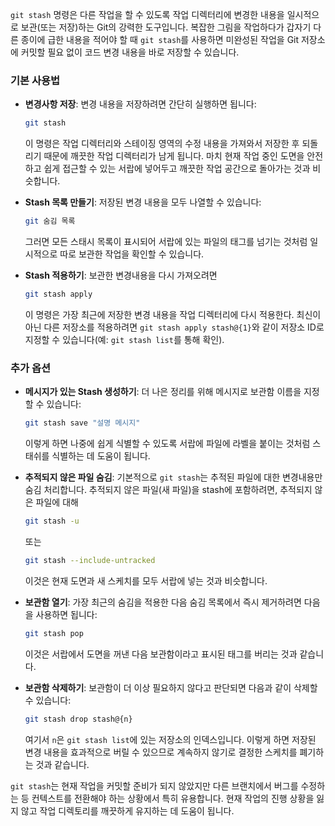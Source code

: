 `git stash` 명령은 다른 작업을 할 수 있도록 작업 디렉터리에 변경한 내용을 일시적으로 보관(또는 저장)하는 Git의 강력한 도구입니다. 복잡한 그림을 작업하다가 갑자기 다른 종이에 급한 내용을 적어야 할 때 `git stash`를 사용하면 미완성된 작업을 Git 저장소에 커밋할 필요 없이 코드 변경 내용을 바로 저장할 수 있습니다.

### 기본 사용법

- **변경사항 저장**: 변경 내용을 저장하려면 간단히 실행하면 됩니다:

  ```sh
  git stash
  ```

  이 명령은 작업 디렉터리와 스테이징 영역의 수정 내용을 가져와서 저장한 후 되돌리기 때문에 깨끗한 작업 디렉터리가 남게 됩니다. 마치 현재 작업 중인 도면을 안전하고 쉽게 접근할 수 있는 서랍에 넣어두고 깨끗한 작업 공간으로 돌아가는 것과 비슷합니다.

- **Stash 목록 만들기**: 저장된 변경 내용을 모두 나열할 수 있습니다:

  ```sh
  git 숨김 목록
  ```

  그러면 모든 스태시 목록이 표시되어 서랍에 있는 파일의 태그를 넘기는 것처럼 일시적으로 따로 보관한 작업을 확인할 수 있습니다.

- **Stash 적용하기**: 보관한 변경내용을 다시 가져오려면
  ```sh
  git stash apply
  ```
  이 명령은 가장 최근에 저장한 변경 내용을 작업 디렉터리에 다시 적용한다. 최신이 아닌 다른 저장소를 적용하려면 `git stash apply stash@{1}`와 같이 저장소 ID로 지정할 수 있습니다(예: `git stash list`를 통해 확인).

### 추가 옵션

- **메시지가 있는 Stash 생성하기**: 더 나은 정리를 위해 메시지로 보관함 이름을 지정할 수 있습니다:

  ```sh
  git stash save "설명 메시지"
  ```

  이렇게 하면 나중에 쉽게 식별할 수 있도록 서랍에 파일에 라벨을 붙이는 것처럼 스태쉬를 식별하는 데 도움이 됩니다.

- **추적되지 않은 파일 숨김**: 기본적으로 `git stash`는 추적된 파일에 대한 변경내용만 숨김 처리합니다. 추적되지 않은 파일(새 파일)을 stash에 포함하려면, 추적되지 않은 파일에 대해

  ```sh
  git stash -u
  ```

  또는

  ```sh
  git stash --include-untracked
  ```

  이것은 현재 도면과 새 스케치를 모두 서랍에 넣는 것과 비슷합니다.

- **보관함 열기**: 가장 최근의 숨김을 적용한 다음 숨김 목록에서 즉시 제거하려면 다음을 사용하면 됩니다:

  ```sh
  git stash pop
  ```

  이것은 서랍에서 도면을 꺼낸 다음 보관함이라고 표시된 태그를 버리는 것과 같습니다.

- **보관함 삭제하기**: 보관함이 더 이상 필요하지 않다고 판단되면 다음과 같이 삭제할 수 있습니다:
  ```sh
  git stash drop stash@{n}
  ```
  여기서 `n`은 `git stash list`에 있는 저장소의 인덱스입니다. 이렇게 하면 저장된 변경 내용을 효과적으로 버릴 수 있으므로 계속하지 않기로 결정한 스케치를 폐기하는 것과 같습니다.

`git stash`는 현재 작업을 커밋할 준비가 되지 않았지만 다른 브랜치에서 버그를 수정하는 등 컨텍스트를 전환해야 하는 상황에서 특히 유용합니다. 현재 작업의 진행 상황을 잃지 않고 작업 디렉토리를 깨끗하게 유지하는 데 도움이 됩니다.
